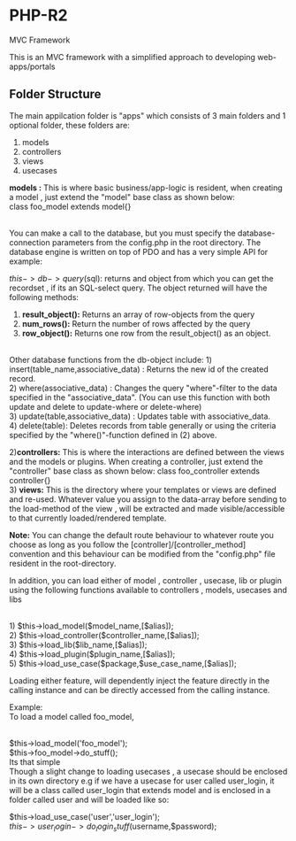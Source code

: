 # PHP-R2
MVC Framework

This is an MVC framework with a simplified approach to developing web-apps/portals

Folder Structure
----------------
The main appilcation folder is "apps" which consists of 3 main folders and 1 optional
folder, these folders are:<br />
1) models <br />
2) controllers <br />
3) views <br />
4) usecases<br />

<b>models :</b> This is where basic business/app-logic is resident, when creating a model , just extend the "model"
base class as shown below:
<br />
class foo_model extends model{}
 
<br />
You can make a call to the database, but you must specify the database-connection parameters from the config.php
in the root directory. The database engine is written on top of PDO and has a very simple API for example:

$this->db->query($sql): returns and object from which you can get the recordset , if its an SQL-select query. The object returned
will have the following methods: 
1) <b>result_object():</b> Returns an array of row-objects from the query<br />
2) <b>num_rows():</b> Return the number of rows affected by the query<br />
3) <b>row_object():</b> Returns one row from the result_object() as an object.<br />
<br />
Other database functions from the db-object include:
1) insert(table_name,associative_data) : Returns the new id of the created record.<br />
2) where(associative_data) : Changes the query "where"-filter to the data specified in the "associative_data". (You can use
   this function with both update and delete to update-where or delete-where)<br />
3) update(table,associative_data) : Updates table with associative_data.<br />
4) delete(table): Deletes records from table generally or using the criteria specified by the "where()"-function defined in
   (2) above.<br />

2)<b>controllers:</b> This is where the interactions are defined between the views and the models or plugins. When creating a controller,
just extend the "controller" base class as shown below:
class foo_controller extends controller{} 
<br />
3) <b>views:</b> This is the directory where your templates or views are defined and re-used. Whatever value you assign
to the data-array before sending to the load-method of the view , will be extracted and made visible/accessible 
to that currently loaded/rendered template.

<b>Note:</b>
You can change the default route behaviour to whatever route you choose as long as you follow the
[controller]/[controller_method] convention and this behaviour can be modified from the "config.php"
file resident in the root-directory.
<br />

In addition, you can load either of model , controller , usecase, lib or plugin using the following functions available to controllers , models, usecases and libs

<br />
1) $this->load_model($model_name,[$alias]); <br />
2) $this->load_controller($controller_name,[$alias]); <br />
3) $this->load_lib($lib_name,[$alias]); <br />
4) $this->load_plugin($plugin_name,[$alias]); <br />
5) $this->load_use_case($package,$use_case_name,[$alias]); <br />

Loading either feature, will dependently inject the feature directly in the calling instance
and can be directly accessed from the calling instance. <br />

Example:
<br />
To load a model called foo_model,

<br />
$this->load_model('foo_model');

<br />
$this->foo_model->do_stuff();

<br />
Its that simple
<br />
Though a slight change to loading usecases , a usecase should be enclosed in its own directory
e.g if we have a usecase for user called user_login, it will be a class called user_login that extends
model and is enclosed in a folder called user and will be loaded like so:
<br />

$this->load_use_case('user','user_login');
<br />
$this->user_login->do_login_stuff($username,$password);


